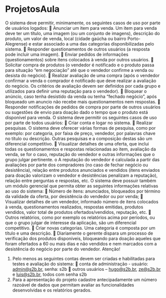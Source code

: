 # ProjetosAula
O sistema deve permitir, minimamente, os seguintes casos de uso por parte de usuários logados:
 Anunciar um item para venda. Um item para venda deve ter um título, uma imagem (ou um
conjunto de imagens), descrição do produto, um valor de venda, local (cidade gaúcha ou
bairro Porto-Alegrense) e estar associado a uma das categorias disponibilizadas pelo
sistema.
 Responder questionamentos de outros usuários (a resposta pode incluir uma imagem).
 Enviar pedidos de informações (questionamentos) sobre itens colocados à venda por outros
usuários.
 Solicitar compra de produtos (o vendedor é notificado e o produto passa para situação “em
negociação” até que o vendedor confirme a venda ou desista do negócio).
 Realizar avaliação de uma compra (após o vendedor confirmar a venda o comprador é
notificado que deve realizar a avaliação do negócio. Os critérios de avaliação devem ser
definidos por cada grupo e utilizados para definir uma reputação para o vendedor).
 Bloquear o anúncio, caso tenha desistido da venda ou tenha “fechado negócio”, após
bloqueado um anuncio não recebe mais questionamentos nem respostas.
 Responder notificações de pedidos de compra por parte de outros usuários ou sugestões
de envio para doação dado o tempo que o produto está disponível para venda.
O sistema deve permitir os seguintes casos de uso por parte de todos usuários:
 Criar conta e logar no sistema.
 Realizar pesquisas. O sistema deve oferecer várias formas de pesquisa, como por exemplo:
por categoria, por faixa de preço, vendedor, por palavras chave no título ou descrição.
Outras pesquisas e a composição destas são um diferencial competitivo.
 Visualizar detalhes de uma oferta, que inclui todas os questionamentos e respostas
relacionadas ao item, avaliação da venda, se for o caso, reputação do vendedor e outras
informações que o grupo julgar pertinente.
o A reputação do vendedor é calculada a partir das avaliações por parte dos
compradores (no caso de fechar negócio ou desistência), relação entre produtos
anunciados e vendidos (itens enviados para doação valorizam o vendedor e
desistências penalizam a reputação), relação entre perguntas e respostas, etc.
O sistema deve possuir também um módulo gerencial que permita obter as seguintes
informações relativas ao uso do sistema:
 Número de itens: anunciados, bloqueados por término da validade da oferta, por desistência
do vendedor ou por venda;
 Visualizar detalhes de um vendedor, informado número de itens colocados à venda,
questionamentos realizados, respostas emitidas, produtos vendidos, valor total de produtos
ofertados/vendidos, reputação, etc.
 Outros relatórios, como por exemplo os relatórios acima por períodos, ou que o grupo julgar
de interesse da aplicação, são um diferencial competitivo.
 Criar novas categorias. Uma categoria é composta por um título e uma descrição.
 Diariamente o gerente dispara um processo de verificação dos produtos disponíveis,
bloqueando para doação aqueles que foram ofertados a 60 ou mais dias e não vendidos e
nem marcados com a desistência do negócio por parte do vendedor.
Atenção!
1. Pelo menos as seguintes contas devem ser criadas e habilitadas para testes e avaliação do
sistema:
 conta de administração - usuário: admin@s2b.br, senha: s2b
 outros usuários – hugo@s2b.br, ze@s2b.br e luis@s2b.br, todos com senha s2b
2. Para a apresentação do projeto cadastre antecipadamente um número razoável de dados que
permitam avaliar as funcionalidades desenvolvidas e os relatórios gerados.
